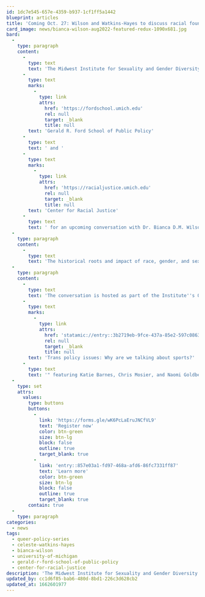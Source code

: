 ```yaml
---
id: 1dc7e545-657e-4359-b937-1cf1ff5a1442
blueprint: articles
title: 'Coming Oct. 27: Wilson and Watkins-Hayes to discuss racial foundations of public policy in virtual conversation'
card_image: news/bianca-wilson-aug2022-featured-redux-1090x681.jpg
bard:
  -
    type: paragraph
    content:
      -
        type: text
        text: 'The Midwest Institute for Sexuality and Gender Diversity is partnering with the University of Michigan''s '
      -
        type: text
        marks:
          -
            type: link
            attrs:
              href: 'https://fordschool.umich.edu'
              rel: null
              target: _blank
              title: null
        text: 'Gerald R. Ford School of Public Policy'
      -
        type: text
        text: ' and '
      -
        type: text
        marks:
          -
            type: link
            attrs:
              href: 'https://racialjustice.umich.edu'
              rel: null
              target: _blank
              title: null
        text: 'Center for Racial Justice'
      -
        type: text
        text: ' for an upcoming conversation with Dr. Bianca D.M. Wilson of the Williams Institute, a public policy research institute focused on sexuality and gender issues. The event, "Racial foundations of public policy: LGBT rights," will be held virtually on Thursday, October 27. '
  -
    type: paragraph
    content:
      -
        type: text
        text: 'The historical roots and impact of race, gender, and sexuality shape public policy as both a disciplinary field and as a course of action. This program brings Dr. Wilson into conversation with Dr. Celeste Watkins-Hayes. Wilson, the Rabbi Zacky Senior Scholar of Public Policy at the Williams Institute, is an expert in system-involved LGBTQ youth, LGBT poverty, and sexual health among queer women. Watkins-Hayes, dean of U-M''s Ford School, is internationally-recognized for her research at the intersection of inequality, public policy, and institutions, with a special focus on urban poverty and race, class, and gender studies.'
  -
    type: paragraph
    content:
      -
        type: text
        text: 'The conversation is hosted as part of the Institute''s Queer Policy Series, a program that convenes policymakers, leaders, and students to examine policies at various levels that impact queer and trans students and youth, and provides tools for effecting policy changes that embrace and affirm diverse sexualities and genders. It is also part of the Ford School and Center for Racial Justice''s Racial Foundations of Public Policy Series, and follows a 2021 collaboration with the Ford School on "'
      -
        type: text
        marks:
          -
            type: link
            attrs:
              href: 'statamic://entry::3b2719eb-9fce-437a-85e2-597c086365e9'
              rel: null
              target: _blank
              title: null
        text: 'Trans policy issues: Why are we talking about sports?'
      -
        type: text
        text: '" featuring Katie Barnes, Chris Mosier, and Naomi Goldberg. Attendance for this year''s event is once again free and open to the public. '
  -
    type: set
    attrs:
      values:
        type: buttons
        buttons:
          -
            link: 'https://forms.gle/wK6PcLaEruJNCfVL9'
            text: 'Register now'
            color: btn-green
            size: btn-lg
            block: false
            outline: true
            target_blank: true
          -
            link: 'entry::857e03a1-fd97-468a-afd6-86fc7331ff87'
            text: 'Learn more'
            color: btn-green
            size: btn-lg
            block: false
            outline: true
            target_blank: true
        contain: true
  -
    type: paragraph
categories:
  - news
tags:
  - queer-policy-series
  - celeste-watkins-hayes
  - bianca-wilson
  - university-of-michigan
  - gerald-r-ford-school-of-public-policy
  - center-for-racial-justice
description: 'The Midwest Institute for Sexuality and Gender Diversity is partnering with the University of Michigan''s Gerald R. Ford School of Public Policy and Center for Racial Justice for an upcoming conversation with Dr. Bianca D.M. Wilson of the Williams Institute, a public policy research institute focused on sexuality and gender issues. The event, "Racial foundations of public policy: LGBT rights," will be held virtually on Thursday, October 27.'
updated_by: cc1d6f85-bab6-480d-8bd1-226c3d628cb2
updated_at: 1662601977
---
```


